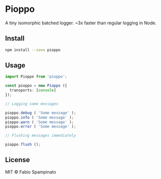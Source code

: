# Pioppo

A tiny isomorphic batched logger. ~3x faster than regular logging in Node.

## Install

```sh
npm install --save pioppo
```

## Usage

```ts
import Pioppo from 'pioppo';

const pioppo = new Pioppo ({
  transports: [console]
});

// Logging some messages

pioppo.debug ( 'Some message' );
pioppo.info ( 'Some message' );
pioppo.warn ( 'Some message' );
pioppo.error ( 'Some message' );

// Flushing messages immediately

pioppo.flush ();
```

## License

MIT © Fabio Spampinato
